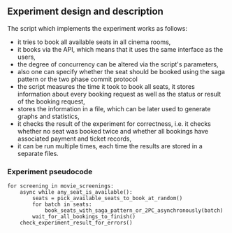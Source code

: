 ## Experiment design and description

The script which implements the experiment works as follows:

- it tries to book all available seats in all cinema rooms,
- it books via the API, which means that it uses the same interface as the users,
- the degree of concurrency can be altered via the script's parameters,
- also one can specify whether the seat should be booked using the saga pattern or the two phase commit protocol
- the script measures the time it took to book all seats, it stores information about every booking request as well as the status or result of the booking request,
- stores the information in a file, which can be later used to generate graphs and statistics,
- it checks the result of the experiment for correctness, i.e. it checks whether no seat was booked twice and whether all bookings have associated payment and ticket records,
- it can be run multiple times, each time the results are stored in a separate files.

### Experiment pseudocode

```python=
for screening in movie_screenings:
    async while any_seat_is_available():
        seats = pick_available_seats_to_book_at_random()
        for batch in seats:
            book_seats_with_saga_pattern_or_2PC_asynchronously(batch)
        wait_for_all_bookings_to_finish()
    check_experiment_result_for_errors()
```

